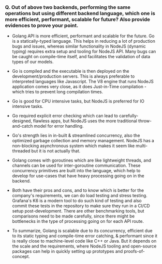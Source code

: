 ### Q. Out of above two backends, performing the same operations but using different backend language, which one is more efficient, performant, scalable for future? Also provide evidences to prove your point.

- Golang API is more efficient, performant and scalable for the future. Go is a statically-typed language. This helps in reducing a lot of production bugs and issues, whereas similar functionality in NodeJS (dynamic typing) requires extra setup and tooling for NodeJS API. Many bugs can be caught on compile-time itself, and facilitates the validation of data types of our models.

- Go is compiled and the executable is then deployed on the development/production servers. This is always preferable to interpreted languages like Javascript. The V8 engine that runs NodeJS application comes very close, as it does Just-in-Time compilation - which tries to prevent long compilation times.

- Go is good for CPU intensive tasks, but NodeJS is preferred for IO intensive tasks.

- Go required explicit error checking which can lead to carefully-designed, flawless apps, but NodeJS uses the more traditional throw-and-catch model for error handling.

- Go's strength lies in in-built & streamlined concurrency, also the optimized garbage collection and memory management. NodeJS has a non-blocking asynchronous system which makes it seem like multi-threaded but it is not actually that.

- Golang comes with goroutines which are like lightweight threads, and channels can be used for inter-goroutine communication. These concurrency primitives are built into the language, which help to develop for use-cases that have heavy processing going on in the backend.

- Both have their pros and cons, and to know which is better for the company's requirements, we can do load testing and stress testing. Grafana's K6 is a modern tool to do such kind of testing and also commit these tests in the repository to make sure they run in a CI/CD setup post-development. There are other benchmarking tools, but comparisons need to be made carefully, since there might be bottlenecks in the type of processing going on for each API route.

- To summarize, Golang is scalable due to its concurrency, efficient due to its static typing and compile-time error catching, & performant since it is really close to machine-level code like C++ or Java. But it depends on the scale and the requirements, where NodeJS tooling and open-source packages can help in quickly setting up prototypes and proofs-of-concept.